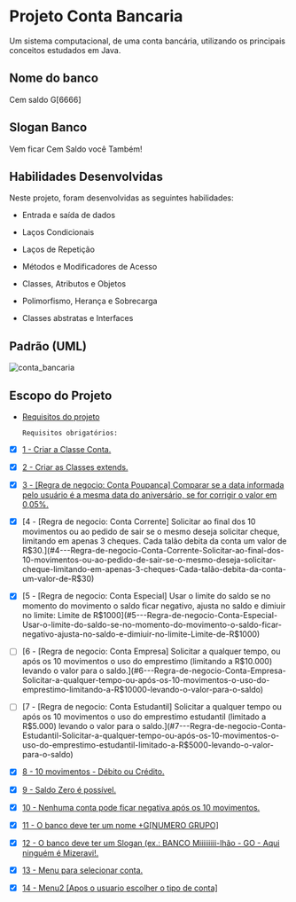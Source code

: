 # Projeto Conta Bancaria

Um sistema computacional, de uma conta bancária, utilizando os principais conceitos estudados em Java. 

## Nome do banco 
  Cem saldo G[6666]
  
## Slogan Banco
  Vem ficar Cem Saldo você Também!
  

## Habilidades Desenvolvidas

Neste projeto, foram desenvolvidas as seguintes habilidades:

- Entrada e saída de dados

- Laços Condicionais

- Laços de Repetição

- Métodos e Modificadores de Acesso

- Classes, Atributos e Objetos

- Polimorfismo, Herança e Sobrecarga

- Classes abstratas e Interfaces


## Padrão (UML) 

![conta_bancaria](https://user-images.githubusercontent.com/94489726/235037163-a5a63d85-efaa-4d7e-bba9-8f65c9aaa552.png)

## Escopo do Projeto

- [Requisitos do projeto](#requisitos-do-projeto)


    `Requisitos obrigatórios:`

 - [x] [1 - Criar a Classe Conta.](#1---Criar-a-Classe-Conta)

 - [x] [2 - Criar as Classes extends.](#2---Criar-as-Classes-extends)

 - [x] [3 - [Regra de negocio: Conta Poupanca] Comparar se a data informada pelo usuário é a mesma data do aniversário, se for corrigir o valor em 0,05%.](#3---Regra-de-negocio-Conta-Poupanca-Comparar-se-a-data-informada-pelo-usuário-é-a-mesma-data-do-aniversário-se-for-corrigir-o-valor-em-0,05%s)
 
 - [x] [4 - [Regra de negocio: Conta Corrente] Solicitar ao final dos 10 movimentos ou ao pedido de sair se o mesmo deseja solicitar cheque, limitando em apenas 3 cheques. Cada talão debita da conta um valor de R$30.](#4---Regra-de-negocio-Conta-Corrente-Solicitar-ao-final-dos-10-movimentos-ou-ao-pedido-de-sair-se-o-mesmo-deseja-solicitar-cheque-limitando-em-apenas-3-cheques-Cada-talão-debita-da-conta-um-valor-de-R$30)
 
 - [x] [5 - [Regra de negocio: Conta Especial] Usar o limite do saldo se no momento do movimento o saldo ficar negativo, ajusta no saldo e dimiuir no limite: Limite de R$1000](#5---Regra-de-negocio-Conta-Especial-Usar-o-limite-do-saldo-se-no-momento-do-movimento-o-saldo-ficar-negativo-ajusta-no-saldo-e-dimiuir-no-limite-Limite-de-R$1000)

 - [ ] [6 -  [Regra de negocio: Conta Empresa] Solicitar a qualquer tempo, ou após os 10 movimentos o uso do emprestimo (limitando a R$10.000) levando o valor para o saldo.](#6---Regra-de-negocio-Conta-Empresa-Solicitar-a-qualquer-tempo-ou-após-os-10-movimentos-o-uso-do-emprestimo-limitando-a-R$10000-levando-o-valor-para-o-saldo)

 - [ ] [7 - [Regra de negocio: Conta Estudantil] Solicitar a qualquer tempo ou após os 10 movimentos o uso do emprestimo estudantil (limitado a R$5.000) levando o valor para o saldo.](#7---Regra-de-negocio-Conta-Estudantil-Solicitar-a-qualquer-tempo-ou-após-os-10-movimentos-o-uso-do-emprestimo-estudantil-limitado-a-R$5000-levando-o-valor-para-o-saldo)
 
 - [x] [8 - 10 movimentos - Débito ou Crédito.](#8---10-movimentos-Débito-ou-Crédito)
 - [x] [9 - Saldo Zero é possível.](#9---Saldo-Zero-é-possível)
 - [x] [10 - Nenhuma conta pode ficar negativa após os 10 movimentos.](#10---Nenhuma-conta-pode-ficar-negativa-após-os-10-movimentos)
 - [x] [11 - O banco deve ter um nome +G[NUMERO GRUPO]](#11---O-banco-deve-ter-um-nome-+G-NUMERO-GRUPO)
 - [x] [12 - O banco deve ter um Slogan (ex.: BANCO Miiiiiiiii-lhão - GO - Aqui ninguém é Mizeravi!.](#12---O-banco-deve-ter-um-Slogan-ex-BANCO-Miiiiiiiii-lhão-GO-Aqui-ninguém-é-Mizeravi)
 - [x] [13 - Menu para selecionar conta.](#13---Menu-para-selecionar-conta)
 - [x] [14 - Menu2 [Apos o usuario escolher o tipo de conta]](#14---Menu2-Apos-o-usuario-escolher-o-tipo-de-conta)
